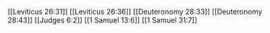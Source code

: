[[Leviticus 26:31]]
[[Leviticus 26:36]]
[[Deuteronomy 28:33]]
[[Deuteronomy 28:43]]
[[Judges 6:2]]
[[1 Samuel 13:6]]
[[1 Samuel 31:7]]
